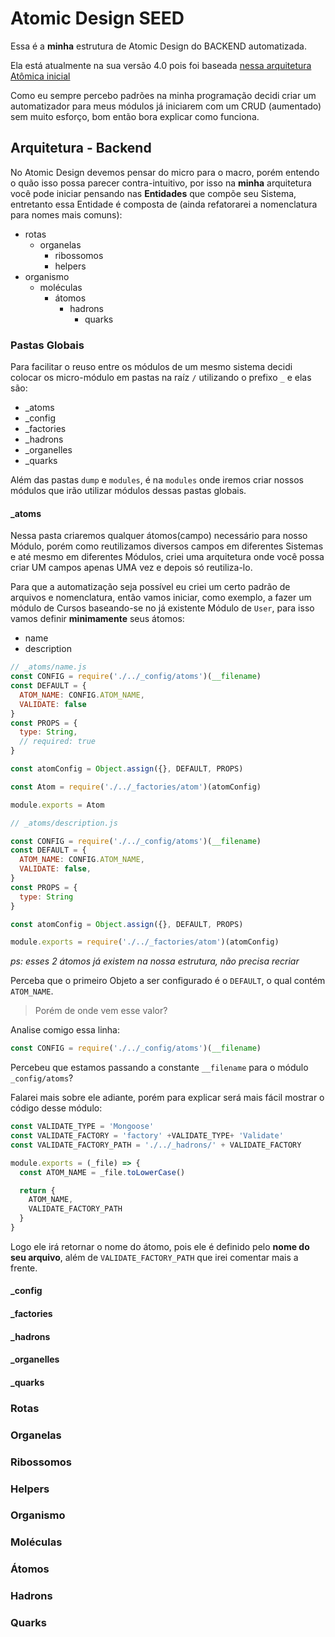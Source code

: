 # Atomic Design SEED

Essa é a **minha** estrutura de Atomic Design do BACKEND automatizada.

Ela está atualmente na sua versão 4.0 pois foi baseada [nessa arquitetura Atômica inicial](https://github.com/Webschool-io/Node-Atomic-Design-Modelo-Padrao)

Como eu sempre percebo padrões na minha programação decidi criar um automatizador para meus módulos já iniciarem com um CRUD (aumentado) sem muito esforço, bom então bora explicar como funciona.

## Arquitetura - Backend

No Atomic Design devemos pensar do micro para o macro, porém entendo o quão isso possa parecer contra-intuitivo, por isso na **minha** arquitetura você pode iniciar pensando nas **Entidades** que compõe seu Sistema, entretanto essa Entidade é composta de (ainda refatorarei a nomenclatura para nomes mais comuns):

- rotas
  - organelas
    - ribossomos
    - helpers
- organismo
  - moléculas
    - átomos
      - hadrons
        - quarks


### Pastas Globais

Para facilitar o reuso entre os módulos de um mesmo sistema decidi colocar os micro-módulo em pastas na raíz `/` utilizando o prefixo `_` e elas são:

- _atoms
- _config
- _factories
- _hadrons
- _organelles
- _quarks

Além das pastas `dump` e `modules`, é na `modules` onde iremos criar nossos módulos que irão utilizar módulos dessas pastas globais.

#### _atoms

Nessa pasta criaremos qualquer átomos(campo) necessário para nosso Módulo, porém como reutilizamos diversos campos em diferentes Sistemas e até mesmo em diferentes Módulos, criei uma arquitetura onde você possa criar UM campos apenas UMA vez e depois só reutiliza-lo.

Para que a automatização seja possível eu criei um certo padrão de arquivos e nomenclatura, então vamos iniciar, como exemplo, a fazer um módulo de Cursos baseando-se no já existente Módulo de `User`, para isso vamos definir **minimamente** seus átomos:

- name
- description

```js
// _atoms/name.js
const CONFIG = require('./../_config/atoms')(__filename)
const DEFAULT = {
  ATOM_NAME: CONFIG.ATOM_NAME,
  VALIDATE: false
}
const PROPS = {
  type: String,
  // required: true
}

const atomConfig = Object.assign({}, DEFAULT, PROPS)

const Atom = require('./../_factories/atom')(atomConfig)

module.exports = Atom
```

```js
// _atoms/description.js

const CONFIG = require('./../_config/atoms')(__filename)
const DEFAULT = {
  ATOM_NAME: CONFIG.ATOM_NAME,
  VALIDATE: false,
}
const PROPS = {
  type: String
}

const atomConfig = Object.assign({}, DEFAULT, PROPS)

module.exports = require('./../_factories/atom')(atomConfig)
```

*ps: esses 2 átomos já existem na nossa estrutura, não precisa recriar*

Perceba que o primeiro Objeto a ser configurado é o `DEFAULT`, o qual contém `ATOM_NAME`.

> Porém de onde vem esse valor?

Analise comigo essa linha:

```js
const CONFIG = require('./../_config/atoms')(__filename)
```

Percebeu que estamos passando a constante `__filename` para o módulo `_config/atoms`?

Falarei mais sobre ele adiante, porém para explicar será mais fácil mostrar o código desse módulo:

```js
const VALIDATE_TYPE = 'Mongoose'
const VALIDATE_FACTORY = 'factory' +VALIDATE_TYPE+ 'Validate'
const VALIDATE_FACTORY_PATH = './../_hadrons/' + VALIDATE_FACTORY

module.exports = (_file) => {
  const ATOM_NAME = _file.toLowerCase()

  return {
    ATOM_NAME,
    VALIDATE_FACTORY_PATH
  }
}
```

Logo ele irá retornar o nome do átomo, pois ele é definido pelo **nome do seu arquivo**, além de `VALIDATE_FACTORY_PATH` que irei comentar mais a frente.

#### _config

#### _factories

#### _hadrons

#### _organelles

#### _quarks

### Rotas


### Organelas

### Ribossomos

### Helpers

### Organismo

### Moléculas

### Átomos

### Hadrons

### Quarks
